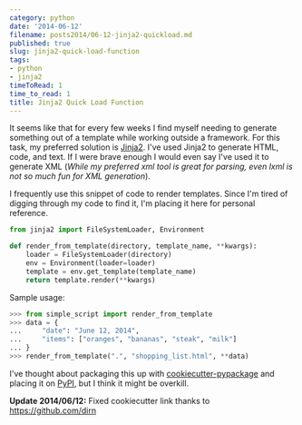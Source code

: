 ```yaml
---
category: python
date: '2014-06-12'
filename: posts2014/06-12-jinja2-quickload.md
published: true
slug: jinja2-quick-load-function
tags:
- python
- jinja2
timeToRead: 1
time_to_read: 1
title: Jinja2 Quick Load Function
---
```


It seems like that for every few weeks I find myself needing to generate
something out of a template while working outside a framework. For this
task, my preferred solution is [Jinja2](http://jinja.pocoo.org/). I've
used Jinja2 to generate HTML, code, and text. If I were brave enough I
would even say I've used it to generate XML (*While my preferred xml
tool is great for parsing, even lxml is not so much fun for XML
generation*).

I frequently use this snippet of code to render templates. Since I'm
tired of digging through my code to find it, I'm placing it here for
personal reference.

``` python
from jinja2 import FileSystemLoader, Environment

def render_from_template(directory, template_name, **kwargs):
    loader = FileSystemLoader(directory)
    env = Environment(loader=loader)
    template = env.get_template(template_name)
    return template.render(**kwargs)
```

Sample usage:

``` python
>>> from simple_script import render_from_template
>>> data = {
...     "date": "June 12, 2014",
...     "items": ["oranges", "bananas", "steak", "milk"]
... }
>>> render_from_template(".", "shopping_list.html", **data)
```

I've thought about packaging this up with
[cookiecutter-pypackage](https://github.com/audreyr/cookiecutter-pypackage)
and placing it on [PyPI](https://pypi.python.org/pypi), but I think it
might be overkill.

**Update 2014/06/12:** Fixed cookiecutter link thanks to
<https://github.com/dirn>
